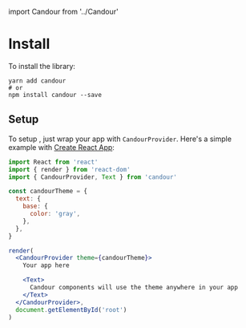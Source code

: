 import Candour from '../Candour'

# Install

To install the library:
```
yarn add candour
# or
npm install candour --save
```

## Setup

To setup <Candour />, just wrap your app with `CandourProvider`.
Here's a simple example with
[Create React App](https://facebook.github.io/create-react-app/):

```jsx sandbox
import React from 'react'
import { render } from 'react-dom'
import { CandourProvider, Text } from 'candour'

const candourTheme = {
  text: {
    base: {
      color: 'gray',
    },
  },
}

render(
  <CandourProvider theme={candourTheme}>
    Your app here

    <Text>
      Candour components will use the theme anywhere in your app
    </Text>
  </CandourProvider>,
  document.getElementById('root')
)
```
